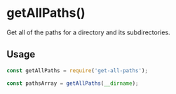 # getAllPaths()

Get all of the paths for a directory and its subdirectories.

## Usage

```javascript
const getAllPaths = require('get-all-paths');

const pathsArray = getAllPaths(__dirname);
```
